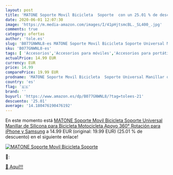 ```yaml
---
layout: post
title: 'MATONE Soporte Movil Bicicleta  Soporte  con un 25.01 % de descuento'
date: 2020-06-01 12:07:30
image: 'https://m.media-amazon.com/images/I/41pHjtsmcBL._SL400_.jpg'
comments: true
category: ofertas
author: 'tole.es'
slug: 'B077GNWNL8-es MATONE Soporte Movil Bicicleta Soporte Universal Manillar...'
sku: 'B077GNWNL8-es'
tags: [ 'Accesorios','Accesorios para móviles','Accesorios para portátiles y netbooks','Cargadores y adaptadores para portátiles y netbooks','Cargadores y bases de carga para portátiles y netbooks','Comunicación móvil y accesorios','Electrónica','Fundas y carcasas para teléfonos móviles','Informática','Móviles','Móviles y smartphones libres','iphone', ]
actualPrice: 14.99 EUR
currency: EUR
price: 14.99
comparePrice: 19.99 EUR
prodname: 'MATONE Soporte Movil Bicicleta  Soporte Universal Manillar de Silicona para Bicicleta Motocicleta  Apoyo 360° Rotación para iPhone y Samsung'
country: 'es'
flag: '🇪🇸'
brand: ''
buyurl: 'https://www.amazon.es/dp/B077GNWNL8/?tag=tolees-21'
descuento: '25.01'
average: '14.180476190476192'
---
```


En este momento está [MATONE Soporte Movil Bicicleta  Soporte Universal Manillar de Silicona para Bicicleta Motocicleta  Apoyo 360° Rotación para iPhone y Samsung](https://www.amazon.es/dp/B077GNWNL8/?tag=tolees-21) a 14.99 EUR (original: 19.99 EUR) (25.01 %  de descuento) en el siguiente enlace!

[![MATONE Soporte Movil Bicicleta  Soporte ](https://m.media-amazon.com/images/I/41pHjtsmcBL._SL400_.jpg)](https://www.amazon.es/dp/B077GNWNL8/?tag=tolees-21)

🔎:


[🛒 Aquí!!!](https://www.amazon.es/dp/B077GNWNL8/?tag=tolees-21)
